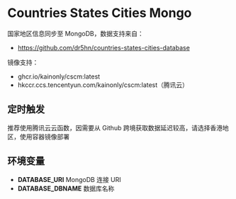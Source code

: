 # Countries States Cities Mongo

国家地区信息同步至 MongoDB，数据支持来自：

- https://github.com/dr5hn/countries-states-cities-database

镜像支持：

- ghcr.io/kainonly/cscm:latest
- hkccr.ccs.tencentyun.com/kainonly/cscm:latest（腾讯云）

## 定时触发

推荐使用腾讯云云函数，因需要从 Github 跨境获取数据延迟较高，请选择香港地区，使用容器镜像部署

## 环境变量

- **DATABASE_URI** MongoDB 连接 URI
- **DATABASE_DBNAME** 数据库名称